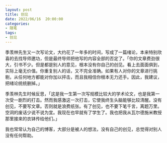 ```yaml
---
layout: post
title: 创见
date: 2022/06/16  20:00:00
categories:
- 随笔
tags:
- 创见
---
```


季羡林先生又一次写论文，大约花了一年多的时间，写成了一篇绪论，本来特别欣喜的去找导师邀功，但是最终导师把他写的内容全部的否定了。「你的文章费劲很大，引书不少。但是都是别人的意见，根本没有你自己的创见。看上去面面俱到，实际上毫无价值。你重复别人的话，又不完全准确。如果有人对你的文章进行挑剔，从任何地方都能对你加以抨击，而且我相信你根本无力还手。因此，我建议，把绪论统统删掉。」

季羡林先生时候反思，「这是我一生第一次写规模比较大的学术论文，也是我第一次受一剧烈的打击。然而我感激这一次打击，它使我终生头脑能够比较清醒。没有创见，不要写文章。否则就是浪费纸张。有了创见，也不要下笔千言，离题万里。空洞的废话少说不说为宜。我现在也早就有了学生了。我也把我从瓦尔德施米教授那里接来的衣钵传给他们。」

我也常常认为自己的博客，大部分是被人的想法，没有自己的创见，总觉得对别人没有任何帮助。
